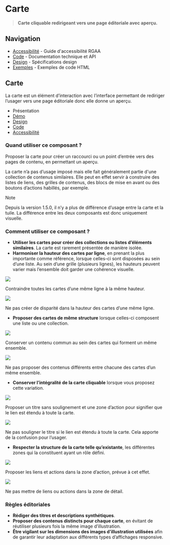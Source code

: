 # Carte

> **Carte cliquable redirigeant vers une page éditoriale avec aperçu.**

## Navigation

- [Accessibilité](./accessibilite.md) - Guide d'accessibilité RGAA
- [Code](./code.md) - Documentation technique et API
- [Design](./design.md) - Spécifications design
- [Exemples](./examples/) - Exemples de code HTML

## Carte

La carte est un élément d’interaction avec l’interface permettant de rediriger l’usager vers une page éditoriale donc elle donne un aperçu.


- Présentation
- [Démo](./demo/index.md)
- [Design](./design/index.md)
- [Code](./code/index.md)
- [Accessibilité](./accessibility/index.md)



### Quand utiliser ce composant ?

Proposer la carte pour créer un raccourci ou un point d’entrée vers des pages de contenu, en permettant un aperçu.

La carte n’a pas d’usage imposé mais elle fait généralement partie d'une collection de contenus similaires. Elle peut en effet servir à construire des listes de liens, des grilles de contenus, des blocs de mise en avant ou des boutons d’actions habillés, par exemple.

> [!NOTE]
> Depuis la version 1.5.0, il n’y a plus de différence d’usage entre la carte et la tuile. La différence entre les deux composants est donc uniquement visuelle.

### Comment utiliser ce composant ?

- **Utiliser les cartes pour créer des collections ou listes d’éléments similaires**. La carte est rarement présentée de manière isolée.
- **Harmoniser la hauteur des cartes par ligne**, en prenant la plus importante comme référence, lorsque celles-ci sont disposées au sein d’une liste. Au sein d’une grille (plusieurs lignes), les hauteurs peuvent varier mais l’ensemble doit garder une cohérence visuelle.



![](./assets/_asset/use/do-1.png)

Contraindre toutes les cartes d’une même ligne à la même hauteur.





![](./assets/_asset/use/dont-1.png)

Ne pas créer de disparité dans la hauteur des cartes d’une même ligne.



- **Proposer des cartes de même structure** lorsque celles-ci composent une liste ou une collection.



![](./assets/_asset/use/do-2.png)

Conserver un contenu commun au sein des cartes qui forment un même ensemble.





![](./assets/_asset/use/dont-2.png)

Ne pas proposer des contenus différents entre chacune des cartes d’un même ensemble.



- **Conserver l’intégralité de la carte cliquable** lorsque vous proposez cette variation.



![](./assets/_asset/use/do-3.png)

Proposer un titre sans soulignement et une zone d’action pour signifier que le lien est étendu à toute la carte.



![](./assets/_asset/use/dont-3.png)

Ne pas souligner le titre si le lien est étendu à toute la carte. Cela apporte de la confusion pour l’usager.



- **Respecter la structure de la carte telle qu’existante**, les différentes zones qui la constituent ayant un rôle défini.



![](./assets/_asset/use/do-4.png)

Proposer les liens et actions dans la zone d’action, prévue à cet effet.



![](./assets/_asset/use/dont-4.png)

Ne pas mettre de liens ou actions dans la zone de détail.



### Règles éditoriales

- **Rédiger des titres et descriptions synthétiques**.
- **Proposer des contenus distincts pour chaque carte**, en évitant de réutiliser plusieurs fois la même image d’illustration.
- **Être vigilant sur les dimensions des images d’illustration utilisées** afin de garantir leur adaptation aux différents types d’affichages responsive.
